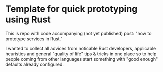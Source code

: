 # Template for quick prototyping using Rust 

This is repo with code accompanying (not yet published) post: "how to prototype services
in Rust."

I wanted to collect all advices from noticable Rust developers, applicable heuristics and general "quality of life" tips & tricks in one place so to help people coming from other languages start something with "good enough" defaults already configured.
